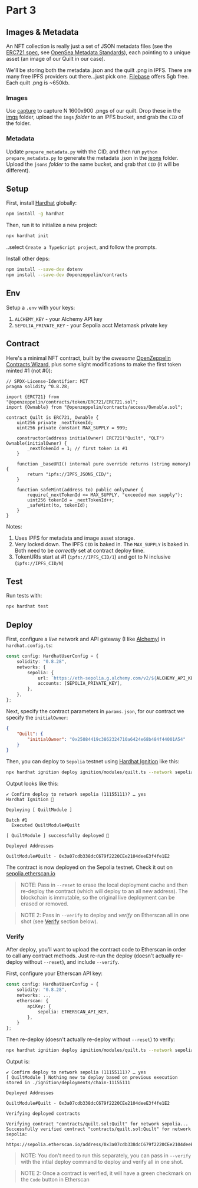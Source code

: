 # Part 3

## Images & Metadata

An NFT collection is really just a set of JSON metadata files (see the [ERC721 spec](https://github.com/ethereum/ercs/blob/master/ERCS/erc-721.md), see [OpenSea Metadata Standards](https://docs.opensea.io/docs/metadata-standards)), each pointing to a unique asset (an image of our Quilt in our case).

We'll be storing both the metadata .json and the quilt .png in IPFS. There are many free IPFS providers out there...just pick one. [Filebase](https://filebase.com/) offers 5gb free. Each quilt .png is ~650kb.

### Images

Use [capture](../part2/capture) to capture N 1600x900 .pngs of our quilt. Drop these in the [imgs](imgs/) folder, upload the `imgs` _folder_ to an IPFS bucket, and grab the `CID` of the folder.

### Metadata

Update `prepare_metadata.py` with the CID, and then run `python prepare_metadata.py` to generate the metadata .json in the [jsons](jsons/) folder. Upload the `jsons` _folder_ to the same bucket, and grab that `CID` (it will be different).

## Setup

First, install [Hardhat](https://hardhat.org/) globally:

```sh
npm install -g hardhat
```

Then, run it to initialize a new project:

```sh
npx hardhat init
```

..select `Create a TypeScript project`, and follow the prompts.

Install other deps:

```sh
npm install --save-dev dotenv
npm install --save-dev @openzeppelin/contracts
```

## Env

Setup a `.env` with your keys:

1. `ALCHEMY_KEY` - your Alchemy API key
2. `SEPOLIA_PRIVATE_KEY` - your Sepolia acct Metamask private key

## Contract

Here's a minimal NFT contract, built by the _awesome_ [OpenZeppelin Contracts Wizard](https://wizard.openzeppelin.com), plus some slight modifications to make the first token minted #1 (not #0):

```solidity
// SPDX-License-Identifier: MIT
pragma solidity ^0.8.28;

import {ERC721} from "@openzeppelin/contracts/token/ERC721/ERC721.sol";
import {Ownable} from "@openzeppelin/contracts/access/Ownable.sol";

contract Quilt is ERC721, Ownable {
    uint256 private _nextTokenId;
    uint256 private constant MAX_SUPPLY = 999;

    constructor(address initialOwner) ERC721("Quilt", "QLT") Ownable(initialOwner) {
        _nextTokenId = 1; // first token is #1
    }

    function _baseURI() internal pure override returns (string memory) {
        return "ipfs://IPFS_JSONS_CID/";
    }

    function safeMint(address to) public onlyOwner {
        require(_nextTokenId <= MAX_SUPPLY, "exceeded max supply");
        uint256 tokenId = _nextTokenId++;
        _safeMint(to, tokenId);
    }
}
```

Notes:

1. Uses IPFS for metadata and image asset storage.
2. Very locked down. The IPFS `CID` is baked in. The `MAX_SUPPLY` is baked in. Both need to be _correctly_ set at contract deploy time.
3. TokenURIs start at #1 (`ipfs://IPFS_CID/1`) and got to N inclusive (`ipfs://IPFS_CID/N`)

## Test

Run tests with:

```sh
npx hardhat test
```

## Deploy

First, configure a _live_ network and API gateway (I like [Alchemy](https://www.alchemy.com)) in `hardhat.config.ts`:

```ts
const config: HardhatUserConfig = {
    solidity: "0.8.28",
    networks: {
        sepolia: {
            url: `https://eth-sepolia.g.alchemy.com/v2/${ALCHEMY_API_KEY}`,
            accounts: [SEPOLIA_PRIVATE_KEY],
        },
    },
};
```

Next, specify the contract parameters in `params.json`, for our contract we specify the `initialOwner`:

```json
{
    "Quilt": {
        "initialOwner": "0x25084419c3862324710a6424e68b484f44001A54"
    }
}
```

Then, you can deploy to `Sepolia` testnet using [Hardhat Ignition](https://hardhat.org/ignition/docs/getting-started#overview) like this:

```sh
npx hardhat ignition deploy ignition/modules/quilt.ts --network sepolia --parameters params.json
```

Output looks like this:

```text
✔ Confirm deploy to network sepolia (11155111)? … yes
Hardhat Ignition 🚀

Deploying [ QuiltModule ]

Batch #1
  Executed QuiltModule#Quilt

[ QuiltModule ] successfully deployed 🚀

Deployed Addresses

QuiltModule#Quilt - 0x3a07cdb338dcC679f2220CEe2104deeE3f4fe1E2
```

The contract is now deployed on the Sepolia testnet. Check it out on [sepolia.etherscan.io](https://sepolia.etherscan.io/address/0x3a07cdb338dcC679f2220CEe2104deeE3f4fe1E2)

> NOTE: Pass in `--reset` to erase the local deployment cache and then re-deploy the contract (which will deploy to an all new address). The blockchain is immutable, so the original live deployment can be erased or removed.

> NOTE 2: Pass in `--verify` to deploy and _verify_ on Etherscan all in one shot (see [Verify](#Verify) section below).

### Verify

After deploy, you'll want to upload the contract code to Etherscan in order to call any contract methods. Just re-run the deploy (doesn't actually re-deploy without `--reset`), and include `--verify`.

First, configure your Etherscan API key:

```ts
const config: HardhatUserConfig = {
    solidity: "0.8.28",
    networks: ..,
    etherscan: {
        apiKey: {
            sepolia: ETHERSCAN_API_KEY,
        },
    }
};
```

Then re-deploy (doesn't actually re-deploy without `--reset`) to verify:

```sh
npx hardhat ignition deploy ignition/modules/quilt.ts --network sepolia --verify
```

Output is:

```text
✔ Confirm deploy to network sepolia (11155111)? … yes
[ QuiltModule ] Nothing new to deploy based on previous execution stored in ./ignition/deployments/chain-11155111

Deployed Addresses

QuiltModule#Quilt - 0x3a07cdb338dcC679f2220CEe2104deeE3f4fe1E2

Verifying deployed contracts

Verifying contract "contracts/quilt.sol:Quilt" for network sepolia...
Successfully verified contract "contracts/quilt.sol:Quilt" for network sepolia:
  - https://sepolia.etherscan.io/address/0x3a07cdb338dcC679f2220CEe2104deeE3f4fe1E2#code
```

> NOTE: You don't need to run this separately, you can pass in `--verify` with the intial deploy command to deploy and verify all in one shot.

> NOTE 2: Once a contract is verified, it will have a green checkmark on the `Code` button in Etherscan
